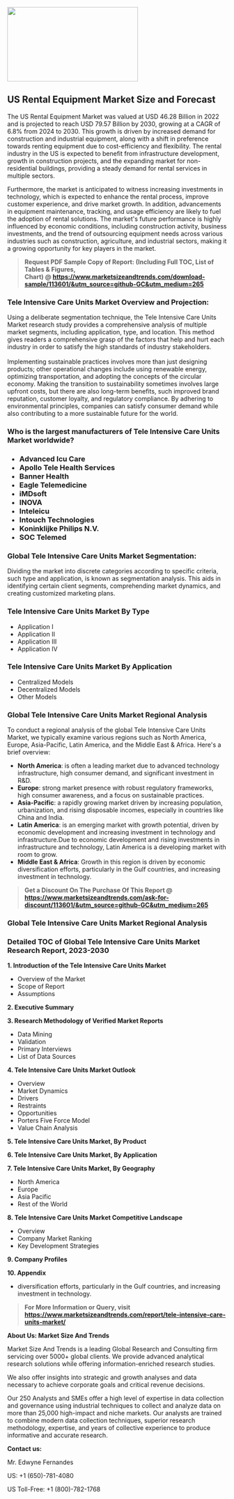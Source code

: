 <p><img class="alignnone size-medium wp-image-20088" src="https://ffe5etoiles.com/wp-content/uploads/2024/12/MST1-300x171.png" alt="" width="300" height="171" /></p><h2>US Rental Equipment Market Size and Forecast</h2><p>The US Rental Equipment Market was valued at USD 46.28 Billion in 2022 and is projected to reach USD 79.57 Billion by 2030, growing at a CAGR of 6.8% from 2024 to 2030. This growth is driven by increased demand for construction and industrial equipment, along with a shift in preference towards renting equipment due to cost-efficiency and flexibility. The rental industry in the US is expected to benefit from infrastructure development, growth in construction projects, and the expanding market for non-residential buildings, providing a steady demand for rental services in multiple sectors.</p><p>Furthermore, the market is anticipated to witness increasing investments in technology, which is expected to enhance the rental process, improve customer experience, and drive market growth. In addition, advancements in equipment maintenance, tracking, and usage efficiency are likely to fuel the adoption of rental solutions. The market's future performance is highly influenced by economic conditions, including construction activity, business investments, and the trend of outsourcing equipment needs across various industries such as construction, agriculture, and industrial sectors, making it a growing opportunity for key players in the market.</p></p><blockquote id="" class=""><strong>Request PDF Sample Copy of Report: (Including Full TOC, List of Tables &amp; Figures, Chart)&nbsp;@&nbsp;<strong><a href="https://www.marketsizeandtrends.com/download-sample/113601/&utm_source=github-GC&utm_medium=265" target="_blank">https://www.marketsizeandtrends.com/download-sample/113601/&utm_source=github-GC&utm_medium=265</a></strong></strong></blockquote><h3 id="" class="">Tele Intensive Care Units Market&nbsp;Overview and Projection:</h3><p id="" class="">Using a deliberate segmentation technique, the Tele Intensive Care Units Market research study provides a comprehensive analysis of multiple market segments, including application, type, and location. This method gives readers a comprehensive grasp of the factors that help and hurt each industry in order to satisfy the high standards of industry stakeholders. <br /> <br />Implementing sustainable practices involves more than just designing products; other operational changes include using renewable energy, optimizing transportation, and adopting the concepts of the circular economy. Making the transition to sustainability sometimes involves large upfront costs, but there are also long-term benefits, such improved brand reputation, customer loyalty, and regulatory compliance. By adhering to environmental principles, companies can satisfy consumer demand while also contributing to a more sustainable future for the world.</p><h3 id="" class="">Who is the largest manufacturers of&nbsp;Tele Intensive Care Units Market worldwide?</h3><h3 class=""><p><ul><li>Advanced Icu Care </li><li> Apollo Tele Health Services </li><li> Banner Health </li><li> Eagle Telemedicine </li><li> iMDsoft </li><li> INOVA </li><li> Inteleicu </li><li> Intouch Technologies </li><li> Koninklijke Philips N.V. </li><li> SOC Telemed</li></ul></p></h3><h3 id="" class="">Global&nbsp;Tele Intensive Care Units Market Segmentation:</h3><p id="" class="">Dividing the market into discrete categories according to specific criteria, such type and application, is known as segmentation analysis. This aids in identifying certain client segments, comprehending market dynamics, and creating customized marketing plans.</p><h3 id="" class="">Tele Intensive Care Units Market&nbsp;By Type</h3><p><p><ul><li>Application I</li><li> Application II</li><li> Application III</li><li> Application IV</p></li></ul></p></p><h3 id="" class="">Tele Intensive Care Units Market&nbsp;By Application</h3><p class=""><p><ul><li>Centralized Models</li><li> Decentralized Models</li><li> Other Models </li></ul></p></p><h3 id="" class="">Global Tele Intensive Care Units Market Regional Analysis</h3><p id="" class="">To conduct a regional analysis of the global Tele Intensive Care Units Market, we typically examine various regions such as North America, Europe, Asia-Pacific, Latin America, and the Middle East &amp; Africa. Here's a brief overview:</p><ul><li><strong>North America</strong>: is often a leading market due to advanced technology infrastructure, high consumer demand, and significant investment in R&amp;D.</li><li><strong>Europe</strong>: strong market presence with robust regulatory frameworks, high consumer awareness, and a focus on sustainable practices.</li><li><strong>Asia-Pacific</strong>: a rapidly growing market driven by increasing population, urbanization, and rising disposable incomes, especially in countries like China and India.</li><li><strong>Latin America</strong>: is an emerging market with growth potential, driven by economic development and increasing investment in technology and infrastructure.Due to economic development and rising investments in infrastructure and technology, Latin America is a developing market with room to grow.</li><li><strong>Middle East &amp; Africa</strong>: Growth in this region is driven by economic diversification efforts, particularly in the Gulf countries, and increasing investment in technology.</li></ul><blockquote id="" class=""><strong>Get a Discount On The Purchase Of This Report @ <strong><a href="https://www.marketsizeandtrends.com/ask-for-discount/113601/&utm_source=github-GC&utm_medium=265" target="_blank">https://www.marketsizeandtrends.com/ask-for-discount/113601/&utm_source=github-GC&utm_medium=265</a></strong></strong></blockquote><h3 id="" class="">Global Tele Intensive Care Units Market Regional Analysis</h3><h3 id="" class="">Detailed TOC of Global Tele Intensive Care Units Market Research Report, 2023-2030</h3><p id="" class=""><strong>1. Introduction of the Tele Intensive Care Units Market</strong></p><ul><li>Overview of the Market</li><li>Scope of Report</li><li>Assumptions</li></ul><p id="" class=""><strong>2. Executive Summary</strong></p><p id="" class=""><strong>3. Research Methodology of Verified Market Reports</strong></p><ul><li>Data Mining</li><li>Validation</li><li>Primary Interviews</li><li>List of Data Sources</li></ul><p id="" class=""><strong>4. Tele Intensive Care Units Market Outlook</strong></p><ul><li>Overview</li><li>Market Dynamics</li><li>Drivers</li><li>Restraints</li><li>Opportunities</li><li>Porters Five Force Model</li><li>Value Chain Analysis</li></ul><p id="" class=""><strong>5. Tele Intensive Care Units Market, By Product</strong></p><p id="" class=""><strong>6. Tele Intensive Care Units Market, By Application</strong></p><p id="" class=""><strong>7. Tele Intensive Care Units Market, By Geography</strong></p><ul><li>North America</li><li>Europe</li><li>Asia Pacific</li><li>Rest of the World</li></ul><p id="" class=""><strong>8. Tele Intensive Care Units Market Competitive Landscape</strong></p><ul><li>Overview</li><li>Company Market Ranking</li><li>Key Development Strategies</li></ul><p id="" class=""><strong>9. Company Profiles</strong></p><p id="" class=""><strong>10. Appendix</strong></p><ul><li>diversification efforts, particularly in the Gulf countries, and increasing investment in technology.</li></ul><blockquote id="" class=""><strong>For More Information or Query, visit <strong><strong><a href="https://www.marketsizeandtrends.com/report/tele-intensive-care-units-market/" target="_blank">https://www.marketsizeandtrends.com/report/tele-intensive-care-units-market/</a></strong></strong></strong></blockquote><p id="" class=""><strong>About Us: Market Size And Trends</strong></p><p id="" class="">Market Size And Trends is a leading Global Research and Consulting firm servicing over 5000+ global clients. We provide advanced analytical research solutions while offering information-enriched research studies.</p><p id="" class="">We also offer insights into strategic and growth analyses and data necessary to achieve corporate goals and critical revenue decisions.</p><p id="" class="">Our 250 Analysts and SMEs offer a high level of expertise in data collection and governance using industrial techniques to collect and analyze data on more than 25,000 high-impact and niche markets. Our analysts are trained to combine modern data collection techniques, superior research methodology, expertise, and years of collective experience to produce informative and accurate research.</p><p id="" class=""><strong>Contact us:</strong></p><p id="" class="">Mr. Edwyne Fernandes</p><p id="" class="">US: +1 (650)-781-4080</p><p id="" class="">US Toll-Free: +1 (800)-782-1768</p>
